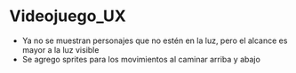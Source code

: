 # Videojuego_UX

* Ya no se muestran personajes que no estén en la luz, pero el alcance es mayor a la luz visible
* Se agrego sprites para los movimientos al caminar arriba y abajo

